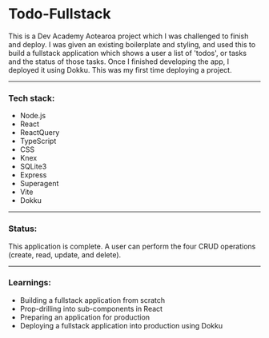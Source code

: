 # Todo-Fullstack
This is a Dev Academy Aotearoa project which I was challenged to finish and deploy. I was given an existing boilerplate and styling, and used this to build a fullstack application which shows a user a list of 'todos', or tasks and the status of those tasks. Once I finished developing the app, I deployed it using Dokku. This was my first time deploying a project. 

--------
### Tech stack:
- Node.js
- React
- ReactQuery
- TypeScript
- CSS
- Knex
- SQLite3
- Express
- Superagent
- Vite
- Dokku

-----
### Status: 
This application is complete. A user can perform the four CRUD operations (create, read, update, and delete). 

------

### Learnings: 
- Building a fullstack application from scratch 
- Prop-drilling into sub-components in React
- Preparing an application for production 
- Deploying a fullstack application into production using Dokku 

